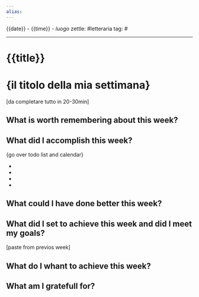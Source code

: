 ```yaml
---
alias: 
---
```

{{date}} - {{time}} - *luogo*
zettle: #letteraria
tag: #

---
# {{title}}


# {il titolo della mia settimana}

[da completare tutto in 20-30min]
## What is worth remembering about this week?

## What did I accomplish this week?
{go over todo list and calendar}

-
-
-
-

## What could I have done better this week?

## What did I set to achieve this week and did I meet my goals?
[paste from previos week]

## What do I whant to achieve this week?

## What am I gratefull for?
